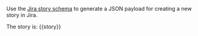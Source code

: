 Use the [Jira story schema](jira_story_schema.prompt.md) to generate a JSON payload for creating a new story in Jira.

The story is: {{story}}
